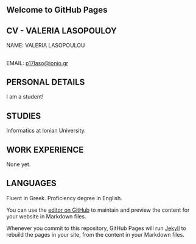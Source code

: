 ## Welcome to GitHub Pages
## CV - VALERIA LASOPOULOY
NAME: VALERIA LASOPOULOU
##
EMAIL: p17laso@ionio.gr
## PERSONAL DETAILS
I am a student! 
## STUDIES
Informatics at Ionian University.
## WORK EXPERIENCE
None yet.
## LANGUAGES
Fluent in Greek.
Proficiency degree in English.

You can use the [editor on GitHub](https://github.com/p17laso/CV/edit/master/README.md) to maintain and preview the content for your website in Markdown files.

Whenever you commit to this repository, GitHub Pages will run [Jekyll](https://jekyllrb.com/) to rebuild the pages in your site, from the content in your Markdown files.
